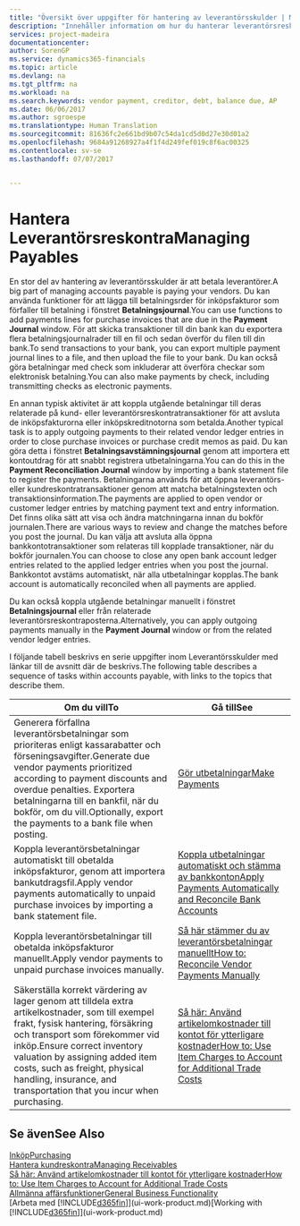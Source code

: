 ```yaml
---
title: "Översikt över uppgifter för hantering av leverantörsskulder | Microsoft Docs"
description: "Innehåller information om hur du hanterar leverantörsreskontra, till exempel betala fordringsägare eller koppla utgående betalningar till transaktioner för att stänga fakturor eller kreditnotor."
services: project-madeira
documentationcenter: 
author: SorenGP
ms.service: dynamics365-financials
ms.topic: article
ms.devlang: na
ms.tgt_pltfrm: na
ms.workload: na
ms.search.keywords: vendor payment, creditor, debt, balance due, AP
ms.date: 06/06/2017
ms.author: sgroespe
ms.translationtype: Human Translation
ms.sourcegitcommit: 81636fc2e661bd9b07c54da1cd5d0d27e30d01a2
ms.openlocfilehash: 9684a91268927a4f1f4d249fef019c8f6ac00325
ms.contentlocale: sv-se
ms.lasthandoff: 07/07/2017


---
```

# <a name="managing-payables"></a><span data-ttu-id="db200-103">Hantera Leverantörsreskontra</span><span class="sxs-lookup"><span data-stu-id="db200-103">Managing Payables</span></span>
<span data-ttu-id="db200-104">En stor del av hantering av leverantörsskulder är att betala leverantörer.</span><span class="sxs-lookup"><span data-stu-id="db200-104">A big part of managing accounts payable is paying your vendors.</span></span> <span data-ttu-id="db200-105">Du kan använda funktioner för att lägga till betalningsrder för inköpsfakturor som förfaller till betalning i fönstret **Betalningsjournal**.</span><span class="sxs-lookup"><span data-stu-id="db200-105">You can use functions to add payments lines for purchase invoices that are due in the **Payment Journal** window.</span></span> <span data-ttu-id="db200-106">För att skicka transaktioner till din bank kan du exportera flera betalningsjournalrader till en fil och sedan överför du filen till din bank.</span><span class="sxs-lookup"><span data-stu-id="db200-106">To send transactions to your bank, you can export multiple payment journal lines to a file, and then upload the file to your bank.</span></span> <span data-ttu-id="db200-107">Du kan också göra betalningar med check som inkluderar att överföra checkar som elektronisk betalning.</span><span class="sxs-lookup"><span data-stu-id="db200-107">You can also make payments by check, including transmitting checks as electronic payments.</span></span>

<span data-ttu-id="db200-108">En annan typisk aktivitet är att koppla utgående betalningar till deras relaterade på kund- eller leverantörsreskontratransaktioner för att avsluta de inköpsfakturorna eller inköpskreditnotorna som betalda.</span><span class="sxs-lookup"><span data-stu-id="db200-108">Another typical task is to apply outgoing payments to their related vendor ledger entries in order to close purchase invoices or purchase credit memos as paid.</span></span> <span data-ttu-id="db200-109">Du kan göra detta i fönstret **Betalningsavstämningsjournal** genom att importera ett kontoutdrag för att snabbt registrera utbetalningarna.</span><span class="sxs-lookup"><span data-stu-id="db200-109">You can do this in the **Payment Reconciliation Journal** window by importing a bank statement file to register the payments.</span></span> <span data-ttu-id="db200-110">Betalningarna används för att öppna leverantörs- eller kundreskontratransaktioner genom att matcha betalningstexten och transaktionsinformation.</span><span class="sxs-lookup"><span data-stu-id="db200-110">The payments are applied to open vendor or customer ledger entries by matching payment text and entry information.</span></span> <span data-ttu-id="db200-111">Det finns olika sätt att visa och ändra matchningarna innan du bokför journalen.</span><span class="sxs-lookup"><span data-stu-id="db200-111">There are various ways to review and change the matches before you post the journal.</span></span> <span data-ttu-id="db200-112">Du kan välja att avsluta alla öppna bankkontotransaktioner som relateras till kopplade transaktioner, när du bokför journalen.</span><span class="sxs-lookup"><span data-stu-id="db200-112">You can choose to close any open bank account ledger entries related to the applied ledger entries when you post the journal.</span></span> <span data-ttu-id="db200-113">Bankkontot avstäms automatiskt, när alla utbetalningar kopplas.</span><span class="sxs-lookup"><span data-stu-id="db200-113">The bank account is automatically reconciled when all payments are applied.</span></span>

<span data-ttu-id="db200-114">Du kan också koppla utgående betalningar manuellt i fönstret **Betalningsjournal** eller från relaterade leverantörsreskontraposterna.</span><span class="sxs-lookup"><span data-stu-id="db200-114">Alternatively, you can apply outgoing payments manually in the **Payment Journal** window or from the related vendor ledger entries.</span></span>

<span data-ttu-id="db200-115">I följande tabell beskrivs en serie uppgifter inom Leverantörsskulder med länkar till de avsnitt där de beskrivs.</span><span class="sxs-lookup"><span data-stu-id="db200-115">The following table describes a sequence of tasks within accounts payable, with links to the topics that describe them.</span></span>

| <span data-ttu-id="db200-116">Om du vill</span><span class="sxs-lookup"><span data-stu-id="db200-116">To</span></span> | <span data-ttu-id="db200-117">Gå till</span><span class="sxs-lookup"><span data-stu-id="db200-117">See</span></span> |
| --- | --- |
| <span data-ttu-id="db200-118">Generera förfallna leverantörsbetalningar som prioriteras enligt kassarabatter och förseningsavgifter.</span><span class="sxs-lookup"><span data-stu-id="db200-118">Generate due vendor payments prioritized according to payment discounts and overdue penalties.</span></span> <span data-ttu-id="db200-119">Exportera betalningarna till en bankfil, när du bokför, om du vill.</span><span class="sxs-lookup"><span data-stu-id="db200-119">Optionally, export the payments to a bank file when posting.</span></span> |[<span data-ttu-id="db200-120">Gör utbetalningar</span><span class="sxs-lookup"><span data-stu-id="db200-120">Make Payments</span></span>](payables-make-payments.md) |
| <span data-ttu-id="db200-121">Koppla leverantörsbetalningar automatiskt till obetalda inköpsfakturor, genom att importera bankutdragsfil.</span><span class="sxs-lookup"><span data-stu-id="db200-121">Apply vendor payments automatically to unpaid purchase invoices by importing a bank statement file.</span></span> |[<span data-ttu-id="db200-122">Koppla utbetalningar automatiskt och stämma av bankkonton</span><span class="sxs-lookup"><span data-stu-id="db200-122">Apply Payments Automatically and Reconcile Bank Accounts</span></span>](receivables-apply-payments-auto-reconcile-bank-accounts.md) |
| <span data-ttu-id="db200-123">Koppla leverantörsbetalningar till obetalda inköpsfakturor manuellt.</span><span class="sxs-lookup"><span data-stu-id="db200-123">Apply vendor payments to unpaid purchase invoices manually.</span></span> |[<span data-ttu-id="db200-124">Så här stämmer du av leverantörsbetalningar manuellt</span><span class="sxs-lookup"><span data-stu-id="db200-124">How to: Reconcile Vendor Payments Manually</span></span>](payables-how-apply-purchase-transactions-manually.md) |
|<span data-ttu-id="db200-125">Säkerställa korrekt värdering av lager genom att tilldela extra artikelkostnader, som till exempel frakt, fysisk hantering, försäkring och transport som förekommer vid inköp.</span><span class="sxs-lookup"><span data-stu-id="db200-125">Ensure correct inventory valuation by assigning added item costs, such as freight, physical handling, insurance, and transportation that you incur when purchasing.</span></span>|[<span data-ttu-id="db200-126">Så här: Använd artikelomkostnader till kontot för ytterligare kostnader</span><span class="sxs-lookup"><span data-stu-id="db200-126">How to: Use Item Charges to Account for Additional Trade Costs</span></span>](payables-how-assign-item-charges.md)|

## <a name="see-also"></a><span data-ttu-id="db200-127">Se även</span><span class="sxs-lookup"><span data-stu-id="db200-127">See Also</span></span>
[<span data-ttu-id="db200-128">Inköp</span><span class="sxs-lookup"><span data-stu-id="db200-128">Purchasing</span></span>](purchasing-manage-purchasing.md)  
[<span data-ttu-id="db200-129">Hantera kundreskontra</span><span class="sxs-lookup"><span data-stu-id="db200-129">Managing Receivables</span></span>](receivables-manage-receivables.md)  
[<span data-ttu-id="db200-130">Så här: Använd artikelomkostnader till kontot för ytterligare kostnader</span><span class="sxs-lookup"><span data-stu-id="db200-130">How to: Use Item Charges to Account for Additional Trade Costs</span></span>](payables-how-assign-item-charges.md)  
[<span data-ttu-id="db200-131">Allmänna affärsfunktioner</span><span class="sxs-lookup"><span data-stu-id="db200-131">General Business Functionality</span></span>](ui-across-business-areas.md)  
<span data-ttu-id="db200-132">[Arbeta med [!INCLUDE[d365fin](includes/d365fin_md.md)]](ui-work-product.md)</span><span class="sxs-lookup"><span data-stu-id="db200-132">[Working with [!INCLUDE[d365fin](includes/d365fin_md.md)]](ui-work-product.md)</span></span>

